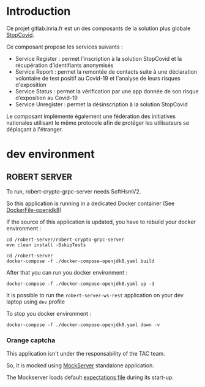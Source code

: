 # Introduction
Ce projet gitlab.inria.fr est un des composants de la solution plus globale [StopCovid](https://gitlab.inria.fr/stopcovid19/accueil/-/blob/master/README.md).

Ce composant propose les services suivants :
* Service Register : permet l’inscription à la solution StopCovid et la récupération d’identifiants anonymisés
* Service Report : permet la remontée de contacts suite à une déclaration volontaire de test positif au Covid-19 et l'analyse de leurs risques d'exposition
* Service Status : permet la vérification par une app donnée de son risque d’exposition au Covid-19 
* Service Unregister : permet la désinscription à la solution StopCovid

Le composant implémente également une fédération des initiatives nationales utilisant le même protocole afin de protéger les utilisateurs se déplaçant à l'étranger.

# dev environment

## ROBERT SERVER

To run, robert-crypto-grpc-server needs SoftHsmV2.

So this application is running in a dedicated Docker container (See [DockerFile-openjdk8](./robert-crypto-grpc-server/Dockerfile-openjdk8))

If the source of this application is updated, you have to rebuild your docker environment :

    cd /robert-server/robert-crypto-grpc-server
    mvn clean install -DskipTests
    
    cd /robert-server
    docker-compose -f ./docker-compose-openjdk8.yaml build

After that you can run you docker environment :

    docker-compose -f ./docker-compose-openjdk8.yaml up -d

It is possible to run the `robert-server-ws-rest` application on your dev laptop using `dev` profile

To stop you docker environment :

    docker-compose -f ./docker-compose-openjdk8.yaml down -v

### Orange captcha

This application isn't under the responsability of the TAC team.

So, it is mocked using [MockServer](https://www.mock-server.com/) standalone application.

The Mockserver loads default [expectations file](../environment-setup/dev/compose/captcha/mock-server-expectation.json) during its start-up.  
